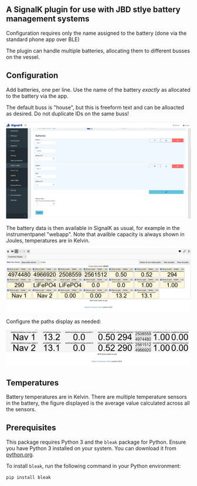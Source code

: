 ## A SignalK plugin for use with JBD stlye battery management systems

Configuration requires only the name assigned to the battery (done via the standard phone app over BLE) 

The plugin can handle multiple batteries, allocating them to different busses on the vessel.

## Configuration

Add batteries, one per line. Use the name of the battery *exactly* as allocated to the battery via the app.

The default buss is "house", but this is freeform text and can be alloacted as desired. Do not duplicate IDs on the same buss!

![Settings in SignalK](https://github.com/rszemeti/jbd-plugin/blob/main/images/settings.png "Signal K settings")

The battery data is then available in SignalK as usual, for example in the instrumentpanel "webapp". Note that availble capacity is always shown in Joules, temperatures are in Kelvin. 

![Available Paths](https://github.com/rszemeti/jbd-plugin/blob/main/images/available.png  "Available Paths") 

Configure the paths display as needed:

![Available Paths](https://github.com/rszemeti/jbd-plugin/blob/main/images/dashboard.png  "Dashboard") 

## Temperatures

Battery temperatures are in Kelvin.  There are multiple temperature sensors in the battery, the figure displayed is the average value calculated across all the sensors.

## Prerequisites

This package requires Python 3 and the `bleak` package for Python. Ensure you have Python 3 installed on your system. You can download it from [python.org](https://www.python.org/downloads/).

To install `bleak`, run the following command in your Python environment:

```bash
pip install bleak

